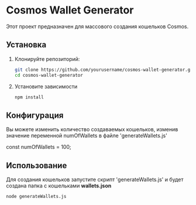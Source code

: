 # Cosmos Wallet Generator

Этот проект предназначен для массового создания кошельков Cosmos.

## Установка

1. Клонируйте репозиторий:
   ```bash
   git clone https://github.com/yourusername/cosmos-wallet-generator.git
   cd cosmos-wallet-generator

2. Установите зависимости
   ```bash
   npm install
   
## Конфигурация
Вы можете изменить количество создаваемых кошельков, изменив значение переменной numOfWallets в файле 'generateWallets.js'

const numOfWallets = 100;
    
## Использование 
Для создания кошельков запустите скрипт 'generateWallets.js' и будет создана папка с кошельками **wallets.json**
  ```bash
node generateWallets.js
